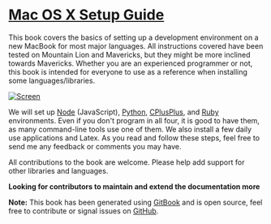 [Mac OS X Setup Guide](http://sourabhbajaj.com/mac-setup)
====================

This book covers the basics of setting up a development environment on a new MacBook for most major languages. All instructions covered have been tested on Mountain Lion and Mavericks, but they might be more inclined towards Mavericks. Whether you are an experienced programmer or not, this book is intended for everyone to use as a reference when installing some languages/libraries.

[![Screen](https://raw.githubusercontent.com/sb2nov/mac-setup/master/assets/intro.jpeg)](https://raw.githubusercontent.com/sb2nov/mac-setup/master/assets/intro.jpeg)

We will set up [Node](http://nodejs.org) (JavaScript), [Python](http://www.python.org), [CPlusPlus](http://www.cplusplus.com), and [Ruby](http://www.ruby-lang.org) environments. Even if you don't program in all four, it is good to have them, as many command-line tools use one of them. We also install a few daily use applications and Latex. As you read and follow these steps, feel free to send me any feedback or comments you may have.

All contributions to the book are welcome. Please help add support for other libraries and languages.

**Looking for contributors to maintain and extend the documentation more**

**Note:** This book has been generated using [GitBook](http://www.gitbook.io) and is open source, feel free to contribute or signal issues on [GitHub](https://github.com/sb2nov/mac-setup).
